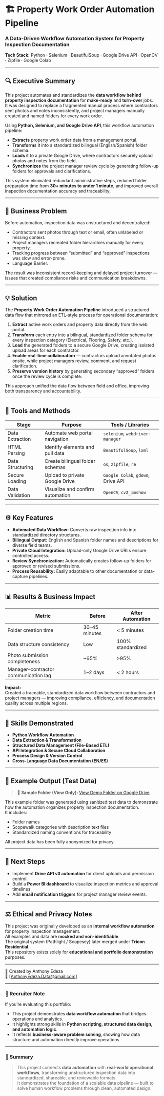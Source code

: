 # 🏗️ Property Work Order Automation Pipeline  
### A Data-Driven Workflow Automation System for Property Inspection Documentation  

**Tech Stack:** Python · Selenium · BeautifulSoup · Google Drive API · OpenCV · Zipfile · Google Colab  

---

## 🔍 Executive Summary
This project automates and standardizes the **data workflow behind property inspection documentation** for **make-ready** and **turn-over** jobs.  
It was designed to replace a fragmented manual process where contractors sent photos and notes inconsistently, and project managers manually created and named folders for every work order.

Using **Python, Selenium, and Google Drive API**, this workflow automation pipeline:
- **Extracts** property work order data from a management portal.  
- **Transforms** it into a standardized bilingual (English/Spanish) folder schema.  
- **Loads** it to a private Google Drive, where contractors securely upload photos and notes from the field.  
- **Synchronizes** the project manager review cycle by generating follow-up folders for approvals and clarifications.

This system eliminated redundant administrative steps, reduced folder preparation time from **30+ minutes to under 1 minute**, and improved overall inspection documentation accuracy and traceability.

---

## 💼 Business Problem
Before automation, inspection data was unstructured and decentralized:
- Contractors sent photos through text or email, often unlabeled or missing context.  
- Project managers recreated folder hierarchies manually for every property.  
- Tracking progress between “submitted” and “approved” inspections was slow and error-prone.
- Language Barrier.

The result was inconsistent record-keeping and delayed project turnover — issues that created compliance risks and communication breakdowns.

---

## 💡 Solution
The **Property Work Order Automation Pipeline** introduced a structured data flow that mirrored an ETL-style process for operational documentation:

1. **Extract** active work orders and property data directly from the web portal.  
2. **Transform** each entry into a bilingual, standardized folder schema for every inspection category (Electrical, Flooring, Safety, etc.).  
3. **Load** the generated folders to a secure Google Drive, creating isolated upload areas for each contractor.  
4. **Enable real-time collaboration** — contractors upload annotated photos onsite, while project managers review, comment, and request clarification.  
5. **Preserve version history** by generating secondary “approved” folders once the review cycle is complete.  

This approach unified the data flow between field and office, improving both transparency and accountability.

---

## 🧰 Tools and Methods

| Stage | Purpose | Tools / Libraries |
|-------|----------|-------------------|
| Data Extraction | Automate web portal navigation | `selenium`, `webdriver-manager` |
| HTML Parsing | Identify elements and pull data | `BeautifulSoup`, `lxml` |
| Data Structuring | Create bilingual folder schemas | `os`, `zipfile`, `re` |
| Secure Loading | Upload to private Google Drive | `Google Colab`, `gdown`, Drive API |
| Data Validation | Visualize and confirm automation | `OpenCV`, `cv2_imshow` |

---

## ⚙️ Key Features
- **Automated Data Workflow:** Converts raw inspection info into standardized directory structures.  
- **Bilingual Output:** English and Spanish folder names and descriptions for diverse field teams.  
- **Private Cloud Integration:** Upload-only Google Drive URLs ensure controlled access.  
- **Review Synchronization:** Automatically creates follow-up folders for approved or revised submissions.  
- **Process Reusability:** Easily adaptable to other documentation or data-capture pipelines.  

---

## 📊 Results & Business Impact

| Metric | Before | After Automation |
|--------|---------|------------------|
| Folder creation time | 30–45 minutes | < 5 minutes |
| Data structure consistency | Low | 100% standardized |
| Photo submission completeness | ~65% | >95% |
| Manager–contractor communication lag | 1–2 days | < 2 hours |

**Impact:**  
Created a traceable, standardized data workflow between contractors and project managers — improving compliance, efficiency, and documentation quality across multiple regions.

---

## 🧠 Skills Demonstrated
- **Python Workflow Automation**  
- **Data Extraction & Transformation**  
- **Structured Data Management (File-Based ETL)**  
- **API Integration & Secure Cloud Collaboration**  
- **Process Design & Version Control**  
- **Cross-Language Data Documentation (EN/ES)**  

---

## 🧾 Example Output (Test Data)

> 🔗 **Sample Folder (View Only):** [View Demo Folder on Google Drive](https://drive.google.com/drive/folders/1017bUw95w6XLiByYmvn6piw3h9-4xoIE?usp=sharing)

This example folder was generated using sanitized test data to demonstrate how the automation organizes property inspection documentation.  
It includes:
- Folder names  
- Scopewalk categories with description text files  
- Standardized naming conventions for traceability  

All project data has been fully anonymized for privacy.

---

## 🧭 Next Steps
- Implement **Drive API v3 automation** for direct uploads and permission control.  
- Build a **Power BI dashboard** to visualize inspection metrics and approval timelines.  
- Add **email notification triggers** for project manager review events.  

---

## ⚖️ Ethical and Privacy Notes
This project was originally developed as an **internal workflow automation** for property inspection management.  
All examples and data are **mocked and non-identifiable**.  
The original system (Pathlight / Scopesey) later merged under **Tricon Residential**.  
This repository exists solely for **educational and portfolio demonstration** purposes.

---

👤 Created by Anthony Edeza  
📧 [AnthonyEdeza.Data@gmail.com]

---

### 💬 Recruiter Note
If you’re evaluating this portfolio:
- This project demonstrates **data workflow automation** that bridges operations and analytics.  
- It highlights strong skills in **Python scripting, structured data design, and automation logic**.  
- It reflects **business-aware problem solving**, showing how data structure and automation directly improve operations.

---

### 🏁 Summary
> This project connects **data automation** with **real-world operational workflows**, transforming unstructured inspection data into standardized, shareable, and reviewable formats.  
> It demonstrates the foundation of a scalable data pipeline — built to solve human workflow problems through clean, automated design.
